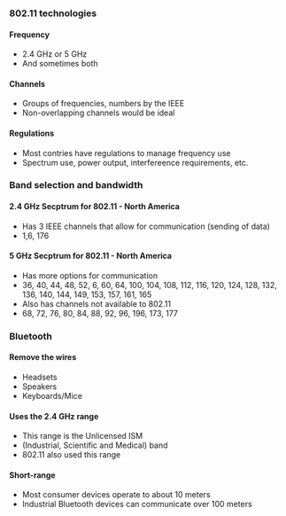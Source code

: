 ### 802.11 technologies

#### Frequency
- 2.4 GHz or 5 GHz
- And sometimes both

#### Channels 
- Groups of frequencies, numbers by the IEEE
- Non-overlapping channels would be ideal

#### Regulations
- Most contries have regulations to manage frequency use
- Spectrum use, power output, interfereence requirements, etc.

### Band selection and bandwidth

#### 2.4 GHz Secptrum for 802.11 - North America
- Has 3 IEEE channels that allow for communication (sending of data)
-   1,6, 176

#### 5 GHz Secptrum for 802.11 - North America
- Has more options for communication
-   36, 40, 44, 48, 52, 6, 60, 64, 100, 104, 108, 112, 116, 120, 124, 128, 132, 136, 140, 144, 149, 153, 157, 161, 165
- Also has channels not available to 802.11
-  68, 72, 76, 80, 84, 88, 92, 96, 196, 173, 177

### Bluetooth

#### Remove the wires
- Headsets
- Speakers
- Keyboards/Mice

#### Uses the 2.4 GHz range
- This range is the Unlicensed ISM
-   (Industrial, Scientific and Medical) band
- 802.11 also used this range

#### Short-range
- Most consumer devices operate to about 10 meters
- Industrial Bluetooth devices can communicate over 100 meters
